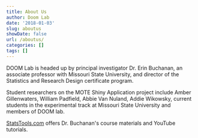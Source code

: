 ```yaml
---
title: About Us
author: Doom Lab
date: '2018-01-03'
slug: aboutus
showDate: false
url: /aboutus/
categories: []
tags: []
---
```


DOOM Lab is headed up by principal investigator Dr. Erin Buchanan, an associate professor with Missouri State University, and director of the Statistics and Research Design certificate program.    

Student researchers on the MOTE Shiny Application project include Amber Gillenwaters, William Padfield, Abbie Van Nuland, Addie Wikowsky, current students in the experimental track at Missouri State University and members of DOOM lab.     

[StatsTools.com](http://statstools.com/) offers Dr. Buchanan's course materials and YouTube tutorials. 

<!--more-->

